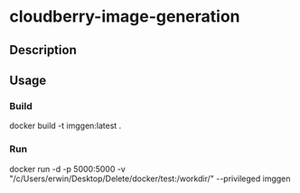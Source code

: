 # cloudberry-image-generation

## Description

## Usage

### Build
docker build -t imggen:latest .

### Run
docker run -d -p 5000:5000 -v "/c/Users/erwin/Desktop/Delete/docker/test:/workdir/" --privileged imggen
